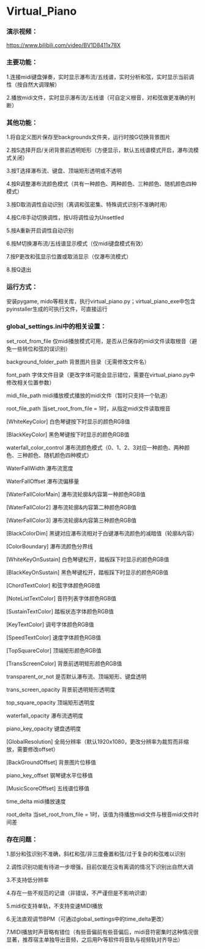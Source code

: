 # Virtual_Piano

### 演示视频：

https://www.bilibili.com/video/BV1D8411x78X

### 主要功能：

1.连接midi键盘弹奏，实时显示瀑布流/五线谱，实时分析和弦，实时显示当前调性（按自然大调理解）

2.播放midi文件，实时显示瀑布流/五线谱（可自定义根音，对和弦做更准确的判断）

### 其他功能：

1.将自定义图片保存至backgrounds文件夹，运行时按G切换背景图片

2.按S选择开启/关闭背景前透明矩形（方便显示，默认五线谱模式开启，瀑布流模式关闭）

3.按T选择瀑布流、键盘、顶端矩形透明或不透明

4.按R调整瀑布流颜色模式（共有一种颜色、两种颜色、三种颜色、随机颜色四种模式）

3.按D取消调性自动识别（离调和弦密集、特殊调式识别不准确时用）

4.按C/B手动切换调性，按U将调性设为Unsettled

5.按A重新开启调性自动识别

6.按M切换瀑布流/五线谱显示模式（仅midi键盘模式有效）

7.按P更改和弦显示位置或取消显示（仅瀑布流模式）

8.按Q退出

### 运行方式：

安装pygame, mido等相关库，执行virtual_piano.py；virtual_piano_exe中包含pyinstaller生成的可执行文件，可直接运行

### global_settings.ini中的相关设置：

set_root_from_file		仅midi播放模式可用，是否从已保存的midi文件读取根音（避免一些转位和弦的误识别）

background_folder_path	背景图片目录（无需修改文件名）

font_path			字体文件目录（更改字体可能会显示错位，需要在virtual_piano.py中修改相关位置参数）

midi_file_path		midi播放模式播放的midi文件（暂时只支持一个轨道）

root_file_path		当set_root_from_file = 1时，从指定midi文件读取根音

[WhiteKeyColor]		白色琴键按下时显示的颜色RGB值

[BlackKeyColor]		黑色琴键按下时显示的颜色RGB值

waterfall_color_control	瀑布流颜色模式（0、1、2、3对应一种颜色、两种颜色、三种颜色、随机颜色四种模式）

WaterFallWidth		瀑布流宽度

WaterFallOffset		瀑布流偏移量

[WaterFallColorMain]	瀑布流轮廓&内容第一种颜色RGB值

[WaterFallColor2]		瀑布流轮廓&内容第二种颜色RGB值

[WaterFallColor3]		瀑布流轮廓&内容第三种颜色RGB值

[BlackColorDim]		黑键对应瀑布流相对于白键瀑布流颜色的减暗值（轮廓&内容）

[ColorBoundary]		瀑布流颜色分界线

[WhiteKeyOnSustain]	白色琴键松开，踏板踩下时显示的颜色RGB值

[BlackKeyOnSustain]		黑色琴键松开，踏板踩下时显示的颜色RGB值

[ChordTextColor]		和弦字体颜色RGB值

[NoteListTextColor]		音符列表字体颜色RGB值

[SustainTextColor]		踏板状态字体颜色RGB值

[KeyTextColor]		调号字体颜色RGB值

[SpeedTextColor]		速度字体颜色RGB值

[TopSquareColor]		顶端矩形颜色RGB值

[TransScreenColor]		背景前透明矩形颜色RGB值

transparent_or_not		是否默认瀑布流、顶端矩形、键盘透明

trans_screen_opacity	背景前透明矩形透明度

top_square_opacity		顶端矩形透明度

waterfall_opacity		瀑布流透明度

piano_key_opacity		键盘透明度

[GlobalResolution]		全局分辨率（默认1920x1080，更改分辨率为裁剪而非缩放，需要修改offset）

[BackGroundOffset]		背景图片位移值

piano_key_offset		钢琴键水平位移值

[MusicScoreOffset]		五线谱位移值

time_delta		midi播放速度

root_delta		当set_root_from_file = 1时，该值为待播放midi文件与根音midi文件时间差

### 存在问题：

1.部分和弦识别不准确，斜杠和弦/非三度叠置和弦/过于复杂的和弦难以识别

2.调性识别功能有待进一步增强，目前仅能在没有离调的情况下识别出自然大调

3.不支持低分辨率

4.存在一些不规范的记谱（非错误，不严谨但是不影响识谱）

5.midi仅支持单轨，不支持变速MIDI播放

6.无法直观调节BPM（可通过global_settings中的time_delta更改）

7.MIDI播放时声音略有错位（有些音偏前有些音偏后，midi音符密集时这种情况很显著，推荐宿主单独导出音频，之后用Pr等软件将音轨与视频轨对齐导出）
